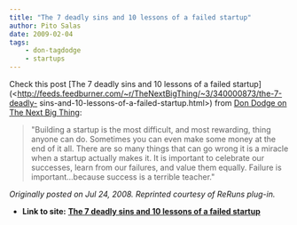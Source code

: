 ```yaml
---
title: "The 7 deadly sins and 10 lessons of a failed startup"
author: Pito Salas
date: 2009-02-04
tags:
    - don-tagdodge
    - startups
---
```


Check this post [The 7 deadly sins and 10 lessons of a failed
startup](<http://feeds.feedburner.com/~r/TheNextBigThing/~3/340000873/the-7-deadly-
sins-and-10-lessons-of-a-failed-startup.html>) from [Don Dodge on The Next Big
Thing](<http://dondodge.typepad.com/the_next_big_thing/index.rdf>):

> "Building a startup is the most difficult, and most rewarding, thing anyone
> can do. Sometimes you can even make some money at the end of it all. There
> are so many things that can go wrong it is a miracle when a startup actually
> makes it. It is important to celebrate our successes, learn from our
> failures, and value them equally. Failure is important…because success is a
> terrible teacher."

_Originally posted on Jul 24, 2008. Reprinted courtesy of ReRuns plug-in._


* **Link to site:** **[The 7 deadly sins and 10 lessons of a failed startup](None)**
